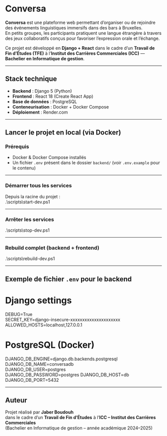 # Conversa

**Conversa** est une plateforme web permettant d’organiser ou de rejoindre des événements linguistiques immersifs dans des bars à Bruxelles.  
En petits groupes, les participants pratiquent une langue étrangère à travers des jeux collaboratifs conçus pour favoriser l’expression orale et l’échange.

Ce projet est développé en **Django + React** dans le cadre d’un **Travail de Fin d’Études (TFE)** à l’**Institut des Carrières Commerciales (ICC)** — **Bachelier en Informatique de gestion**.

---

## Stack technique

- **Backend** : Django 5 (Python)  
- **Frontend** : React 18 (Create React App)  
- **Base de données** : PostgreSQL  
- **Conteneurisation** : Docker + Docker Compose  
- **Déploiement** : Render.com

---

## Lancer le projet en local (via Docker)

### Prérequis

- Docker & Docker Compose installés  
- Un fichier `.env` présent dans le dossier `backend/` (voir `.env.example` pour le contenu)

---

### Démarrer tous les services

Depuis la racine du projet :  
.\scripts\start-dev.ps1

---

### Arrêter les services

.\scripts\stop-dev.ps1

---

### Rebuild complet (backend + frontend)

.\scripts\rebuild-dev.ps1

---

## Exemple de fichier `.env` pour le backend

# Django settings  
DEBUG=True  
SECRET_KEY=django-insecure-xxxxxxxxxxxxxxxxxxxxx  
ALLOWED_HOSTS=localhost,127.0.0.1  

# PostgreSQL (Docker)  
DJANGO_DB_ENGINE=django.db.backends.postgresql  
DJANGO_DB_NAME=conversadb  
DJANGO_DB_USER=postgres  
DJANGO_DB_PASSWORD=postgres
DJANGO_DB_HOST=db  
DJANGO_DB_PORT=5432  

---

## Auteur

Projet réalisé par **Jaber Boudouh**  
dans le cadre d’un **Travail de Fin d’Études** à l’**ICC – Institut des Carrières Commerciales**  
(Bachelier en Informatique de gestion – année académique 2024–2025)
